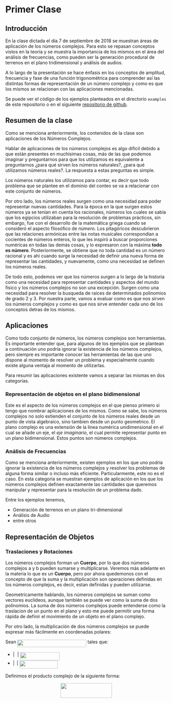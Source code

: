 # Primer Clase

## Introducción

En la clase dictada el día 7 de septiembre de 2018 se muestran áreas de aplicación de los números complejos. Para esto se repasan conceptos vistos en la teoría y se muestra la importancia de los mismos en el área del análisis de frecuencias, como pueden ser la generación procedural de terrenos en el plano tridimensional y análisis de audios.

A lo largo de la presentación se hace énfasis en los conceptos de amplitud, frecuencia y fase de una función trigonométrica para comprender así las distintas formas de representación de un número complejo y como es que los mismos se relacionan con las aplicaciones mencionadas.

Se puede ver el código de los ejemplos planteados en el directorio `examples` de este repositorio o en el siguiente [repositorio de github](https://github.com/ulises-jeremias/frequency-analysis-with-FFT).

## Resumen de la clase

Como se menciona anteriormente, los contenidos de la clase son aplicaciones de los Números Complejos.

Hablar de aplicaciones de los números complejos es algo dificil debido a que están presentes en muchisimas cosas, más de las que podemos imaginar y preguntarnos para que los utilizamos es equivalente a preguntarnos ¿para qué sirven los números naturales?, ¿para qué utilizamos números reales?. La respuesta a estas preguntas es simple.

Los números naturales los utilizamos para contar, es decir que todo problema que se plantee en el dominio del conteo se va a relacionar con este conjunto de números.

Por otro lado, los números reales surgen como una necesidad para poder representar nuevas cantidades. Para la época en la que surgen estos números ya se tenían en cuenta los racionales, números los cuales se sabía que los egipcios utilizaban para la resolución de problemas prácticos, sin embargo, fue con el desarrollo de la matemática griega cuando se consideró el aspecto filosófico de *número*. Los pitagóricos descubrieron que las relaciones armónicas entre las notas musicales correspondían a cocientes de números enteros, lo que les inspiró a buscar proporciones numéricas en todas las demás cosas, y lo expresaron con la máxima **todo es número**. Posteriormente, se obtiene que no toda cantidad es un número racional y es ahí cuando surge la necesidad de definir una nueva forma de representar las cantidades, y nuevamente, como una necesidad se definen los números reales.

De todo esto, podemos ver que los números surgen a lo largo de la historia como una necesidad para representar cantidades y aspectos del mundo físico y los números complejos no son una excepción. Surgen como una necesidad para resolver la busqueda de raices de determinados polinomios de grado 2 y 3. Por nuestra parte, vamos a evaluar como es que nos sirven los números complejos y como es que nos sirve entender cada uno de los conceptos detras de los mismos.

## Aplicaciones

Como todo conjunto de números, los números complejos son herramientas. Es importante entender que, para algunos de los ejemplos que se plantean a continuación uno podría ignorar la existencia de los números complejos, pero siempre es importante conocer las herramientas de las que uno dispone al momento de resolver un problema y especialmente cuando existe alguna ventaja al momento de utilizarlas.

Para resumir las aplicaciones existente vamos a separar las mismas en dos categorías.

### Representación de objetos en el plano bidimensional

Este es el aspecto de los números complejos en el que pienso primero si tengo que nombrar aplicaciones de los mismos. Como se sabe, los números complejos no solo extienden el conjunto de los números reales desde un punto de vista algebraico, sino tambien desde un punto geometrico. El plano complejo es una extensión de la linea numérica unidimensional en el cual se añade un eje, el *eje imaginario*, el cual permite representar punto en un plano bidimensional. Estos puntos son números complejos.

### Análisis de Frecuencias

Como se menciona anteriormente, existen ejemplos en los que uno podría ignorar la existencia de los números complejos y resolver los problemas de alguna forma similar o incluso más eficiente. Particularmente, este no es el caso. En esta categoría se muestran ejemplos de aplicación en los que los números complejos definen exactamente las cantidades que queremos manipular y representar para la resolución de un problema dado.

Entre los ejemplos tenemos,

-   Generación de terrenos en un plano tri-dimensional
-   Análisis de Audio
-   entre otros

## Representación de Objetos

### Traslaciones y Rotaciones

Los números complejos forman un **Cuerpo**, por lo que dos números complejos a y b pueden sumarse y multiplicarse. Veremos más adelante en la materia lo que es un **Cuerpo**, pero por ahora quedemonos con el concepto de que la suma y la multiplicación son operaciones definidas en los números complejos, es decir, estan definidas y pueden utilizarse.

Geometricamente hablando, los números complejos se suman como vectores euclideos, aunque también se puede ver como la suma de dos polinomios.
La suma de dos números complejos puede entenderse como la traslacion de un punto en el plano y esto me puede permitir una forma rápida de definir el movimiento de un objeto en el plano complejo.

Por otro lado, la multiplicación de dos números complejos se puede expresar más fácilmente en coordenadas polares:

Sean <img src="https://rawgit.com/in	git@github.com:ulises-jeremias/matematica-iv/master/svgs/ed9a41f86371c04599f858809297df9b.svg?invert_in_darkmode" align=middle width=214.76392409999994pt height=22.831056599999986pt/> tales que:

-   |<img src="https://rawgit.com/in	git@github.com:ulises-jeremias/matematica-iv/master/svgs/44bc9d542a92714cac84e01cbbb7fd61.svg?invert_in_darkmode" align=middle width=8.68915409999999pt height=14.15524440000002pt/>| <img src="https://rawgit.com/in	git@github.com:ulises-jeremias/matematica-iv/master/svgs/442b001a242fceec20d4a8c75239b6cd.svg?invert_in_darkmode" align=middle width=123.25798979999998pt height=24.65753399999998pt/>
-   |<img src="https://rawgit.com/in	git@github.com:ulises-jeremias/matematica-iv/master/svgs/4bdc8d9bcfb35e1c9bfb51fc69687dfc.svg?invert_in_darkmode" align=middle width=7.054796099999991pt height=22.831056599999986pt/>| <img src="https://rawgit.com/in	git@github.com:ulises-jeremias/matematica-iv/master/svgs/03b5060dca839af3223c0ec9049f5a20.svg?invert_in_darkmode" align=middle width=118.92452549999999pt height=24.65753399999998pt/>

Definimos el producto complejo de la siguiente forma:

<p align="center"><img src="https://rawgit.com/in	git@github.com:ulises-jeremias/matematica-iv/master/svgs/f9d6355c5941e4e0907d04a5b102bed3.svg?invert_in_darkmode" align=middle width=160.59976844999997pt height=46.2392733pt/></p>
